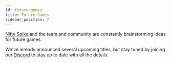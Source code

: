 ```yaml
---
id: future-games
title: Future Games
sidebar_position: 7
---
```


[Nifty Spike](https://niftyleague.com/docs/overview/team) and the team and community are constantly brainstorming ideas for future games.

We've already announced several upcoming titles, but stay tuned by joining our [Discord](https://discord.gg/niftyleague) to stay up to date with all the details.
